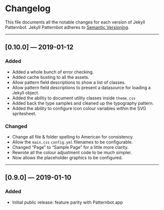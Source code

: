 # Changelog

This file documents all the notable changes for each version of Jekyll Patternbot.
Jekyll Patternbot adheres to [Semantic Versioning](http://semver.org/).

---

## [0.10.0] — 2019-01-12

### Added

- Added a whole bunch of error checking.
- Added cache busting to all the assets.
- Allow pattern field descriptions to show a list of classes.
- Allow pattern field descriptions to present a datasource for loading a Jekyll object.
- Added the ability to document utility classes inside `theme.css`
- Added back the type samples and cleaned up the typography pattern.
- Added the ability to configure icon colour variables within the SVG spritesheet.

### Changed

- Change all file & folder spelling to American for consistency.
- Allow the `main.css` `config.yml` filenames to be configurable.
- Changed “Page” to “Sample Page” for a little more clarity.
- Rewrote all the colour adjustment code to be much simpler.
- Now allows the placeholder graphics to be configured.

---

## [0.9.0] — 2019-01-10

### Added

- Initial public release: feature parity with Patternbot.app
